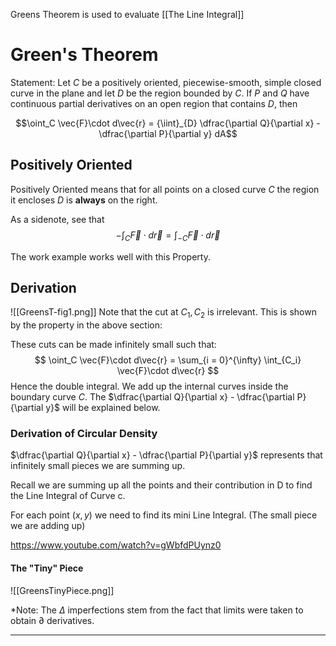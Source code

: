 Greens Theorem is used to evaluate [[The Line Integral]]

# Green's Theorem

Statement: Let $C$ be a positively oriented, piecewise-smooth, simple
closed curve in the plane and let $D$ be the region bounded by $C$. If $P$ and $Q$ have
continuous partial derivatives on an open region that contains $D$, then


$$\oint_C \vec{F}\cdot d\vec{r} = {\iint}_{D} \dfrac{\partial Q}{\partial x} - \dfrac{\partial P}{\partial y} dA$$





## Positively Oriented
 Positively Oriented means that for all points on a closed curve $C$ the region it encloses $D$ is **always** on the right. 
 
 As a sidenote, see that 
 $$
 -\int_C \vec{F}\cdot d\vec{r} = \int_{-C}\vec{F}\cdot d\vec{r}
$$

The work example works well with this Property. 

## Derivation
![[GreensT-fig1.png]]
Note that the cut at $C_1, C_2$ is irrelevant. This is shown by the property in the above section: 

These cuts can be made infinitely small such that:
$$
\oint_C \vec{F}\cdot d\vec{r} = \sum_{i = 0}^{\infty} \int_{C_i} \vec{F}\cdot d\vec{r}
$$
Hence the double integral. We add up the internal curves inside the boundary curve $C$. 
The $\dfrac{\partial Q}{\partial x} - \dfrac{\partial P}{\partial y}$ will be explained below.


### Derivation of Circular Density

 $\dfrac{\partial Q}{\partial x} - \dfrac{\partial P}{\partial y}$ represents that infinitely small pieces we are summing up.
 
 Recall we are summing up all the points and their contribution in D to find the Line Integral of Curve c.
 
 For each point $(x, y)$ we need to find its mini Line Integral. (The small piece we are adding up)
 
 https://www.youtube.com/watch?v=gWbfdPUynz0
 
 #### The "Tiny" Piece
 
![[GreensTinyPiece.png]]

*Note: The $\Delta$ imperfections stem from the fact that limits were taken to obtain $\partial$ derivatives.

---

